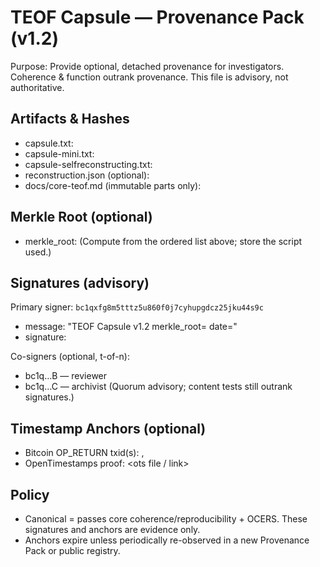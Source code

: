 # TEOF Capsule — Provenance Pack (v1.2)

Purpose: Provide optional, detached provenance for investigators. Coherence & function outrank provenance. This file is advisory, not authoritative.

## Artifacts & Hashes
- capsule.txt: <sha256>
- capsule-mini.txt: <sha256>
- capsule-selfreconstructing.txt: <sha256>
- reconstruction.json (optional): <sha256>
- docs/core-teof.md (immutable parts only): <sha256>

## Merkle Root (optional)
- merkle_root: <hex>
(Compute from the ordered list above; store the script used.)

## Signatures (advisory)
Primary signer: `bc1qxfg8m5tttz5u860f0j7cyhupgdcz25jku44s9c`
- message: "TEOF Capsule v1.2 merkle_root=<hex> date=<YYYY-MM-DD>"
- signature: <base64 or hex>

Co-signers (optional, t-of-n):
- bc1q…B — reviewer
- bc1q…C — archivist
(Quorum advisory; content tests still outrank signatures.)

## Timestamp Anchors (optional)
- Bitcoin OP_RETURN txid(s): <txid1>, <txid2>
- OpenTimestamps proof: <ots file / link>

## Policy
- Canonical = passes core coherence/reproducibility + OCERS. These signatures and anchors are evidence only.
- Anchors expire unless periodically re-observed in a new Provenance Pack or public registry.
